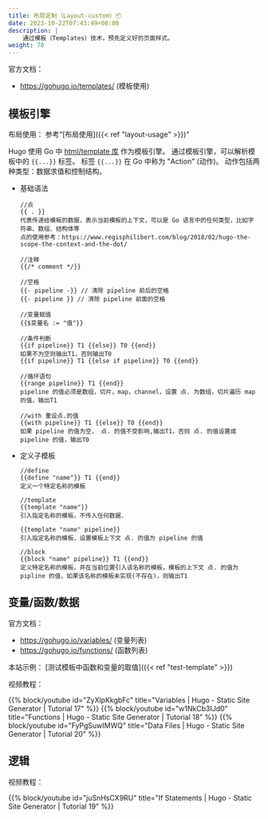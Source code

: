 ```yaml
---
title: 布局定制（Layout-custom）📦
date: 2023-10-22T07:43:49+08:00
description: |
    通过模板（Templates）技术，预先定义好的页面样式。
weight: 70
---
```


官方文档：

+ <https://gohugo.io/templates/> (模板使用)

## 模板引擎

布局使用： 参考"[布局使用]({{< ref "layout-usage" >}})"

Hugo 使用 Go 中 [html/template 库](https://pkg.go.dev/html/template) 作为模板引擎。
通过模板引擎，可以解析模板中的 `{{...}}` 标签。
标签 `{{...}}` 在 Go 中称为 "Action" (动作)。
动作包括两种类型：数据求值和控制结构。

+ 基础语法

    ```go-html-template
    //点
    {{ . }}
    代表传递给模板的数据，表示当前模板的上下文，可以是 Go 语言中的任何类型，比如字符串、数组、结构体等
    点的使用参考：https://www.regisphilibert.com/blog/2018/02/hugo-the-scope-the-context-and-the-dot/

    //注释
    {{/* comment */}}

    //空格
    {{- pipeline -}} // 清除 pipeline 前后的空格
    {{- pipeline }} // 清除 pipeline 前面的空格

    //变量赋值
    {{$变量名 := "值"}}

    //条件判断
    {{if pipeline}} T1 {{else}} T0 {{end}}
    如果不为空则输出T1，否则输出T0
    {{if pipeline}} T1 {{else if pipeline}} T0 {{end}}

    //循环语句
    {{range pipeline}} T1 {{end}}
    pipeline 的值必须是数组，切片，map，channel，设置 点. 为数组，切片遍历 map 的值，输出T1

    //with 重设点.的值
    {{with pipeline}} T1 {{else}} T0 {{end}}
    如果 pipeline 的值为空， 点. 的值不受影响,输出T1，否则 点. 的值设置成 pipeline 的值，输出T0
    ```

+ 定义子模板

    ```go-html-template
    //define
    {{define "name"}} T1 {{end}}
    定义一个特定名称的模板

    //template
    {{template "name"}}
    引入指定名称的模板，不传入任何数据.

    {{template "name" pipeline}}
    引入指定名称的模板，设置模板上下文 点. 的值为 pipeline 的值

    //block
    {{block "name" pipeline}} T1 {{end}}
    定义特定名称的模板，并在当前位置引入该名称的模板，模板的上下文 点. 的值为 pipline 的值，如果该名称的模板未实现(不存在)，则输出T1
    ```

## 变量/函数/数据

官方文档：

+ <https://gohugo.io/variables/> (变量列表)
+ <https://gohugo.io/functions/> (函数列表)

本站示例： [测试模板中函数和变量的取值]({{< ref "test-template" >}})

视频教程：

{{% block/youtube id="ZyXlpKkgbFc" title="Variables | Hugo - Static Site Generator | Tutorial 17" %}}
{{% block/youtube id="w1NkCb3IJd0" title="Functions | Hugo - Static Site Generator | Tutorial 18" %}}
{{% block/youtube id="FyPgSuwIMWQ" title="Data Files | Hugo - Static Site Generator | Tutorial 20" %}}

## 逻辑

视频教程：

{{% block/youtube id="juSnHsCX9RU" title="If Statements | Hugo - Static Site Generator | Tutorial 19" %}}
